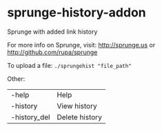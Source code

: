 # sprunge-history-addon
Sprunge with added link history

For more info on Sprunge, visit: http://sprunge.us or http://github.com/rupa/sprunge

To upload a file: <code>./sprungehist "file_path" </code>

Other:
<table>
<tr><td>-help</td><td>Help</td></tr>
<tr><td>-history</td><td>View history</td></tr>
<tr><td>-history_del</td><td>Delete history</td></tr>
</table>
